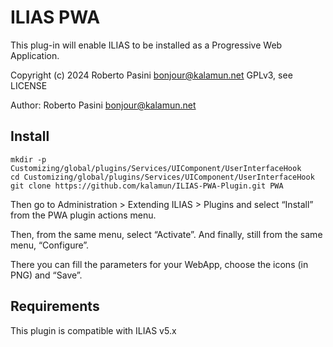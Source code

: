 # ILIAS PWA
This plug-in will enable ILIAS to be installed as a Progressive Web Application.

Copyright (c) 2024 Roberto Pasini <bonjour@kalamun.net>
GPLv3, see LICENSE

Author: Roberto Pasini <bonjour@kalamun.net>

## Install

```
mkdir -p Customizing/global/plugins/Services/UIComponent/UserInterfaceHook
cd Customizing/global/plugins/Services/UIComponent/UserInterfaceHook
git clone https://github.com/kalamun/ILIAS-PWA-Plugin.git PWA
```

Then go to Administration > Extending ILIAS > Plugins and select “Install” from the PWA plugin actions menu.

Then, from the same menu, select “Activate”.
And finally, still from the same menu, “Configure”.

There you can fill the parameters for your WebApp, choose the icons (in PNG) and “Save”.



## Requirements
This plugin is compatible with ILIAS v5.x
